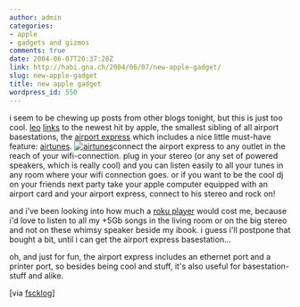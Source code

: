 ```yaml
---
author: admin
categories:
- apple
- gadgets and gizmos
comments: true
date: 2004-06-07T20:37:28Z
link: http://habi.gna.ch/2004/06/07/new-apple-gadget/
slug: new-apple-gadget
title: new apple gadget
wordpress_id: 550
---
```


i seem to be chewing up posts from other blogs tonight, but this is just too cool.
[leo](http://fscklog.typepad.com/fsck/) [links](http://fscklog.typepad.com/fsck/2004/06/beachtlich_airp.html) to the newest hit by apple, the smallest sibling of all airport basestations, the [airport express](http://www.apple.com/airportexpress/) which includes a nice little must-have feature: [airtunes](http://www.apple.com/airportexpress/airtunes.html).
[![airtunes](http://habi.gna.ch/blog/images/airtunes-tm.jpg)](http://habi.gna.ch/blog/images/airtunes.jpg)connect the airport express to any outlet in the reach of your wifi-connection. plug in your stereo (or any set of powered speakers, which is really cool) and you can listen easily to all your tunes in any room where your wifi connection goes. or if you want to be the cool dj on your friends next party take your apple computer equipped with  an airport card and your airport express, connect to his stereo and rock on!

and i've been looking into how much a [roku player](http://www.rokulabs.com/products/soundbridge/index.php) would cost me, because i'd love to listen to all my +5Gb songs in the living room or on the big stereo and not on these whimsy speaker beside my ibook. i guess i'll postpone that bought a bit, until i can get the airport express basestation...

oh, and just for fun, the airport express includes an ethernet port and a printer port, so besides being cool and stuff, it's also useful for basestation-stuff and alike.

[via [fscklog](http://fscklog.typepad.com/fsck/)]
